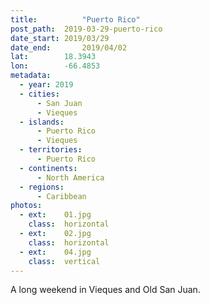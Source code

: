 ```yaml
---
title:			"Puerto Rico"
post_path:	2019-03-29-puerto-rico
date_start:	2019/03/29
date_end:		2019/04/02
lat:        18.3943
lon:        -66.4853
metadata:
  - year: 2019
  - cities:
      - San Juan
      - Vieques
  - islands:
      - Puerto Rico
      - Vieques
  - territories:
      - Puerto Rico
  - continents:
      - North America
  - regions:
      - Caribbean
photos:
  - ext:    01.jpg
    class:  horizontal
  - ext:    02.jpg
    class:  horizontal
  - ext:    04.jpg
    class:  vertical
---
```

A long weekend in Vieques and Old San Juan.